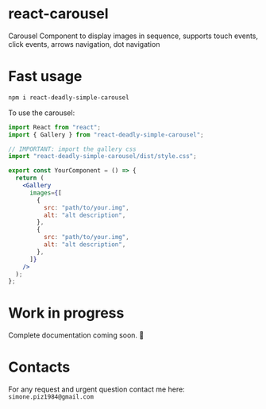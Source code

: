 # react-carousel

Carousel Component to display images in sequence, supports touch events, click events, arrows navigation, dot navigation

# Fast usage

```bash
npm i react-deadly-simple-carousel
```

To use the carousel:

```jsx
import React from "react";
import { Gallery } from "react-deadly-simple-carousel";

// IMPORTANT: import the gallery css
import "react-deadly-simple-carousel/dist/style.css";

export const YourComponent = () => {
  return (
    <Gallery
      images={[
        {
          src: "path/to/your.img",
          alt: "alt description",
        },
        {
          src: "path/to/your.img",
          alt: "alt description",
        },
      ]}
    />
  );
};
```

# Work in progress

Complete documentation coming soon. 🥵

# Contacts

For any request and urgent question contact me here: `simone.piz1984@gmail.com`
